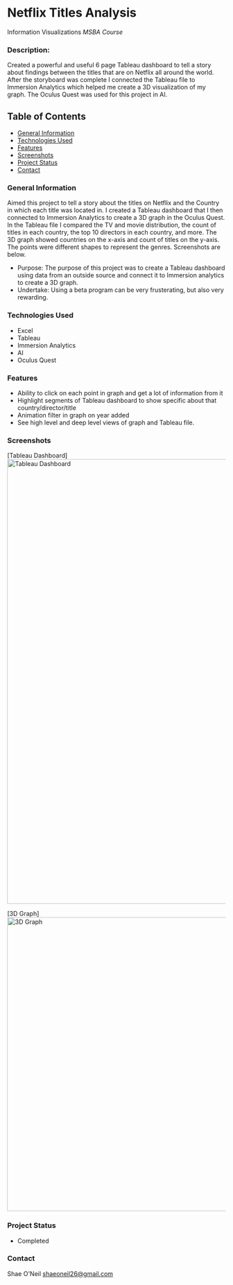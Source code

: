 # Netflix Titles Analysis
Information Visualizations *MSBA Course*
### Description: 
Created a powerful and useful 6 page Tableau dashboard to tell a story about findings between the titles that are on Netflix all around the world. After the storyboard was complete I connected the Tableau file to Immersion Analytics which helped me create a 3D visualization of my graph. The Oculus Quest was used for this project in AI.

## Table of Contents
- [General Information](README.md#general-information)
- [Technologies Used](README.md#technologies-used)
- [Features](README.md#features)
- [Screenshots](README.md#screenshots)
- [Project Status](README.md#project-status)
- [Contact](README.md#contact)

### General Information
Aimed this project to tell a story about the titles on Netflix and the Country in which each title was located in. I created a Tableau dashboard that I then connected to Immersion Analytics to create a 3D graph in the Oculus Quest. In the Tableau file I compared the TV and movie distribution, the count of titles in each country, the top 10 directors in each country, and more. The 3D graph showed countries on the x-axis and count of titles on the y-axis. The points were different shapes to represent the genres. Screenshots are below. 
- Purpose: The purpose of this project was to create a Tableau dashboard using data from an outside source and connect it to Immersion analytics to create a 3D graph. 
- Undertake: Using a beta program can be very frusterating, but also very rewarding.

### Technologies Used 
- Excel 
- Tableau 
- Immersion Analytics 
- AI
- Oculus Quest 

### Features
- Ability to click on each point in graph and get a lot of information from it
- Highlight segments of Tableau dashboard to show specific about that country/director/title
- Animation filter in graph on year added 
- See high level and deep level views of graph and Tableau file. 


### Screenshots 
[Tableau Dashboard]<img width="1026" alt="Tableau Dashboard" src="https://user-images.githubusercontent.com/71461886/166571754-9a5741bd-f8e5-474f-887f-ef847d8e3bbb.png">



[3D Graph]
<img width="678" alt="3D Graph" src="https://user-images.githubusercontent.com/71461886/166571067-5f17b963-74ee-48d0-929c-e0807fa5eae7.png">

### Project Status
- Completed

### Contact 
Shae O'Neil 
shaeoneil26@gmail.com

